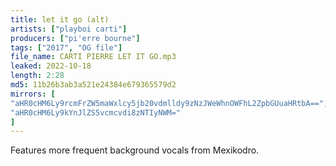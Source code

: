 ```yaml
---
title: let it go (alt)
artists: ["playboi carti"]
producers: ["pi'erre bourne"]
tags: ["2017", "OG file"]
file_name: CARTI PIERRE LET IT GO.mp3
leaked: 2022-10-18
length: 2:28
md5: 11b26b3ab3a521e24384e679365579d2
mirrors: [
"aHR0cHM6Ly9rcmFrZW5maWxlcy5jb20vdmlldy9zNzJWeWhnOWFhL2ZpbGUuaHRtbA==",
"aHR0cHM6Ly9kYnJlZS5vcmcvdi8zNTIyNWM="
]
---
```

Features more frequent background vocals from Mexikodro.
